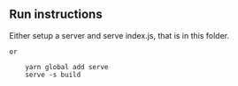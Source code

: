 ## Run instructions

Either setup a server and serve index.js, that is in this folder. 

    or 

```
    yarn global add serve
    serve -s build 
```
